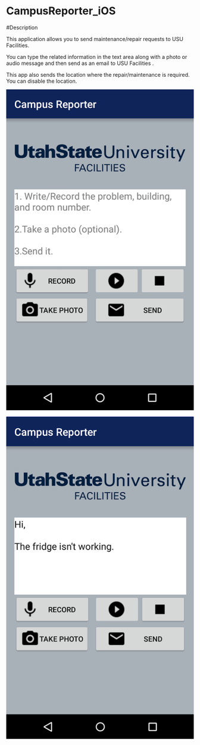# CampusReporter_iOS

#Description

This application allows you to send maintenance/repair requests to USU Facilities.

You can type the related information in the text area along with a photo or audio message and then send as an email to USU Facilities .

This app also sends the location where the repair/maintenance is required. You can disable the location.

![Alt text](https://github.com/adityamehra/CampusReporter/blob/master/unnamed.webp?raw=true "Screenshot 1")

![Alt text](https://github.com/adityamehra/CampusReporter/blob/master/unnamed%20(1).webp?raw=true "Screenshot 2")
